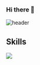 
### Hi there 👋
![header](https://capsule-render.vercel.app/api?type=waving&color=auto&height=300&section=header&text=Front-End%20Developer&animation=twinkling&fontSize=60)

## Skills
<img src="https://img.shields.io/badge/JAVASCRIPT-323330?style=flat-square&logo=javascript&logoColor=yellow"/>

<!--
**Givehim/Givehim** is a ✨ _special_ ✨ repository because its `README.md` (this file) appears on your GitHub profile.

Here are some ideas to get you started:

- 🔭 I’m currently working on ...
- 🌱 I’m currently learning ...
- 👯 I’m looking to collaborate on ...
- 🤔 I’m looking for help with ...
- 💬 Ask me about ...
- 📫 How to reach me: ...
- 😄 Pronouns: ...
- ⚡ Fun fact: ...
-->
